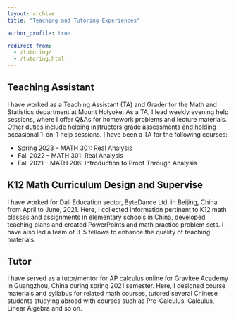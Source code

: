```yaml
---
layout: archive
title: "Teaching and Tutoring Experiences"

author_profile: true

redirect_from: 
  - /tutoring/
  - /tutoring.html
---
```


## Teaching Assistant 

I have worked as a Teaching Assistant (TA) and Grader for the Math and Statistics department at Mount Holyoke. As a TA, I lead weekly evening help sessions, where I offer Q&As for homework problems and lecture materials. Other duties include helping instructors grade assessments and holding occasional 1-on-1 help sessions. I have been a TA for the following courses:

+ Spring 2023 – MATH 301: Real Analysis 
+ Fall 2022 – MATH 301: Real Analysis
+ Fall 2021 – MATH 206: Introduction to Proof Through Analysis 

## K12 Math Curriculum Design and Supervise

I have worked for Dali Education sector, ByteDance Ltd. in Beijing, China from April to June, 2021. Here, I collected information pertinent to K12 math classes and assignments in elementary schools in China, developed teaching plans and created PowerPoints and math practice problem sets. I have also led a team of 3-5 fellows to enhance the quality of teaching materials.

## Tutor

I have served as a tutor/mentor for AP calculus online for Gravitee Academy in Guangzhou, China during spring 2021 semester. Here, I designed course materials and syllabus for related math courses, tutored several Chinese students studying abroad with courses such as Pre-Calculus, Calculus, Linear Algebra and so on.
